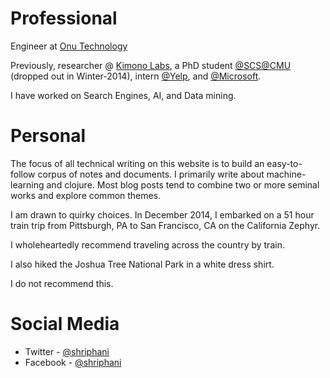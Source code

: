 # Professional

Engineer at [Onu Technology](http://www.onu.io)

Previously, researcher @ <a href="https://www.kimonolabs.com/">Kimono
Labs</a>, a PhD student <a
href="https://twitter.com/scsatcmu">@SCS@CMU</a> (dropped out in
Winter-2014), intern <a href="https://twitter.com/Yelp">@Yelp</a>, and
<a href="https://twitter.com/Microsoft">@Microsoft</a>.

I have worked on Search Engines, AI, and Data mining.

# Personal

The focus of all technical writing on this website is to build an
easy-to-follow corpus of notes and documents. I primarily write about
machine-learning and clojure. Most blog posts tend to combine two or
more seminal works and explore common themes.

I am drawn to quirky choices. In December 2014, I embarked on a 51 hour
train trip from Pittsburgh, PA to San Francisco, CA on the California
Zephyr.

I wholeheartedly recommend traveling across the country by train.

I also hiked the Joshua Tree National Park in a white dress shirt.

I do not recommend this.

# Social Media

* Twitter - [@shriphani](https://twitter.com/shriphani)
* Facebook - [@shriphani](http://www.facebook.com/shriphani)

